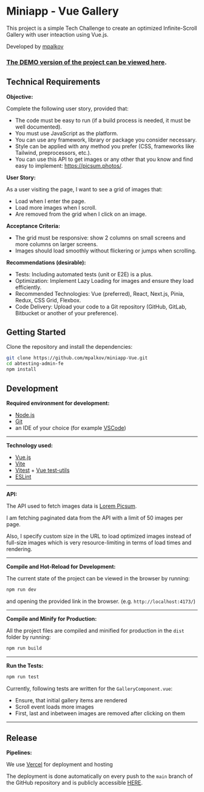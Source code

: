 # Miniapp - Vue Gallery

This project is a simple Tech Challenge to create an optimized Infinite-Scroll Gallery with user inteaction using Vue.js.

Developed by [mpalkov](https://github.com/mpalkov)

### [The DEMO version of the project can be viewed here](https://miniapp-gallery-vue.vercel.app/).

## Technical Requirements

**Objective:**

Complete the following user story, provided that:

- The code must be easy to run (if a build process is needed, it must be well documented).
- You must use JavaScript as the platform.
- You can use any framework, library or package you consider necessary.
- Style can be applied with any method you prefer (CSS, frameworks like Tailwind, preprocessors, etc.).
- You can use this API to get images or any other that you know and find easy to implement: https://picsum.photos/.

**User Story:**

As a user visiting the page, I want to see a grid of images that:

- Load when I enter the page.
- Load more images when I scroll.
- Are removed from the grid when I click on an image.

**Acceptance Criteria:**

- The grid must be responsive: show 2 columns on small screens and more columns on larger screens.
- Images should load smoothly without flickering or jumps when scrolling.

**Recommendations (desirable):**

- Tests: Including automated tests (unit or E2E) is a plus.
- Optimization: Implement Lazy Loading for images and ensure they load efficiently.
- Recommended Technologies: Vue (preferred), React, Next.js, Pinia, Redux, CSS Grid, Flexbox.
- Code Delivery: Upload your code to a Git repository (GitHub, GitLab, Bitbucket or another of your preference).

## Getting Started

Clone the repository and install the dependencies:

```sh
git clone https://github.com/mpalkov/miniapp-Vue.git
cd abtesting-admin-fe
npm install
```

## Development

**Required environment for development:**

- [Node.js](https://nodejs.org/en/)
- [Git](https://git-scm.com/)
- an IDE of your choice (for example [VSCode](https://code.visualstudio.com/))

---

**Technology used:**

- [Vue.js](https://vuejs.org/)
- [Vite](https://vitejs.dev/)
- [Vitest](https://vitest.dev/) + [Vue test-utils](https://next.vue-test-utils.vuejs.org/)
- [ESLint](https://eslint.org/)

---

**API:**

The API used to fetch images data is [Lorem Picsum](https://picsum.photos/).

I am fetching paginated data from the API with a limit of 50 images per page.

Also, I specify custom size in the URL to load optimized images instead of full-size images which is very resource-limiting in terms of load times and rendering.

---

**Compile and Hot-Reload for Development:**

The current state of the project can be viewed in the browser by running:

```sh
npm run dev
```

and opening the provided link in the browser. (e.g. `http://localhost:4173/`)

---

**Compile and Minify for Production:**

All the project files are compiled and minified for production in the `dist` folder by running:

```sh
npm run build
```

---

**Run the Tests:**

```sh
npm run test
```

Currently, following tests are written for the `GalleryComponent.vue`:

- Ensure, that initial gallery items are rendered
- Scroll event loads more images
- First, last and inbetween images are removed after clicking on them

---

## Release

**Pipelines:**

We use [Vercel](https://vercel.com/) for deployment and hosting

The deployment is done automatically on every push to the `main` branch of the GitHub repository and is publicly accessible [HERE](https://miniapp-gallery-vue.vercel.app/).
